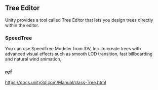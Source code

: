 ## Tree Editor

Unity provides a tool called Tree Editor that lets you design trees directly within the editor.



### SpeedTree

You can use SpeedTree Modeler from IDV, Inc. to create trees with advanced visual effects such as smooth LOD
 transition, fast billboarding and natural wind animation,
 
 
 
 


### ref 
https://docs.unity3d.com/Manual/class-Tree.html

